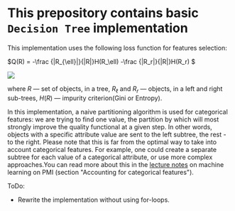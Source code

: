 
# This prepository contains basic `Decision Tree` implementation 


This implementation uses the following loss function for features selection:

$Q(R) = -\frac {|R_{\ell}|}{|R|}H(R_\ell) -\frac {|R_r|}{|R|}H(R_r) $

<img src="https://render.githubusercontent.com/render/math?math=Q(R) = -\frac {|R_{\ell}|}{|R|}H(R_\ell) -\frac {|R_r|}{|R|}H(R_r)">

where $R$ — set of objects, in a tree, $R_{\ell}$ and $R_r$ — objects, in a left and right sub-trees,
$H(R)$ — impurity criterion(Gini or Entropy).

In this implementation, a naive partitioning algorithm is used for categorical features: we are trying to find one value, the partition by which will most strongly improve the quality functional at a given step. In other words, objects with a specific attribute value are sent to the left subtree, the rest - to the right. Please note that this is far from the optimal way to take into account categorical features. For example, one could create a separate subtree for each value of a categorical attribute, or use more complex approaches.You can read more about this in the [lecture notes](https://github.com/esokolov/ml-course-hse/blob/master/2019-fall/lecture-notes/lecture07-trees.pdf) on machine learning on PMI (section "Accounting for categorical features").  

ToDo:

- Rewrite the implementation without using for-loops. 

